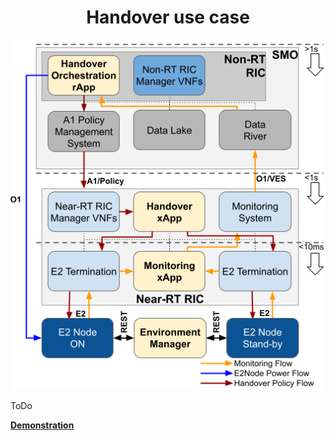 <h1 align="center">Handover use case</h1>

<p align="justify">
</p>
<p align="center">
    <img src="/figs/Handover.png"/> 
</p>

<p align="justify">
ToDo
</p>

**[Demonstration](https://youtu.be/l9ghO7ONcgc)**
